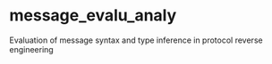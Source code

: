 # message_evalu_analy
Evaluation of message syntax and type inference in protocol reverse engineering
